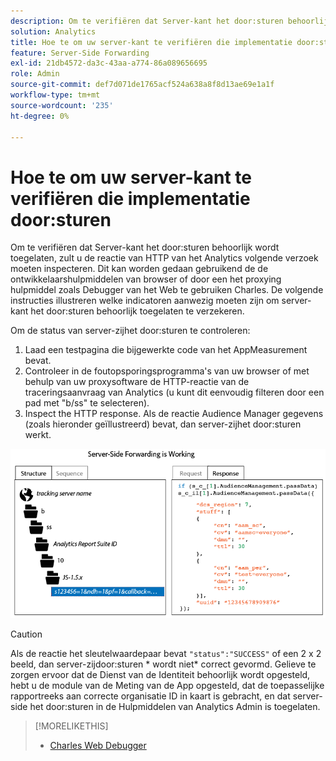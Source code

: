 ```yaml
---
description: Om te verifiëren dat Server-kant het door:sturen behoorlijk wordt toegelaten, zult u de reactie van HTTP van het Analytics volgende verzoek moeten inspecteren. Deze instructies illustreren welke indicatoren aanwezig moeten zijn om server-kant het door:sturen behoorlijk toegelaten te verzekeren.
solution: Analytics
title: Hoe te om uw server-kant te verifiëren die implementatie door:sturen
feature: Server-Side Forwarding
exl-id: 21db4572-da3c-43aa-a774-86a089656695
role: Admin
source-git-commit: def7d071de1765acf524a638a8f8d13ae69e1a1f
workflow-type: tm+mt
source-wordcount: '235'
ht-degree: 0%

---
```


# Hoe te om uw server-kant te verifiëren die implementatie door:sturen

Om te verifiëren dat Server-kant het door:sturen behoorlijk wordt toegelaten, zult u de reactie van HTTP van het Analytics volgende verzoek moeten inspecteren. Dit kan worden gedaan gebruikend de de ontwikkelaarshulpmiddelen van browser of door een het proxying hulpmiddel zoals Debugger van het Web te gebruiken Charles. De volgende instructies illustreren welke indicatoren aanwezig moeten zijn om server-kant het door:sturen behoorlijk toegelaten te verzekeren.

Om de status van server-zijhet door:sturen te controleren:

1. Laad een testpagina die bijgewerkte code van het AppMeasurement bevat.
1. Controleer in de foutopsporingsprogramma&#39;s van uw browser of met behulp van uw proxysoftware de HTTP-reactie van de traceringsaanvraag van Analytics (u kunt dit eenvoudig filteren door een pad met &quot;b/ss&quot; te selecteren).
1. Inspect the HTTP response. Als de reactie Audience Manager gegevens (zoals hieronder geïllustreerd) bevat, dan server-zijhet door:sturen werkt.

![](/help/admin/admin/c-manage-report-suites/c-edit-report-suites/general/c-server-side-forwarding/assets/ssf-succeed.png)

>[!CAUTION]
>
>Als de reactie het sleutelwaardepaar bevat `"status":"SUCCESS"` of een 2 x 2 beeld, dan server-zijdoor:sturen * wordt niet* correct gevormd. Gelieve te zorgen ervoor dat de Dienst van de Identiteit behoorlijk wordt opgesteld, hebt u de module van de Meting van de App opgesteld, dat de toepasselijke rapportreeks aan correcte organisatie ID in kaart is gebracht, en dat server-side het door:sturen in de Hulpmiddelen van Analytics Admin is toegelaten.

>[!MORELIKETHIS]
>
>* [Charles Web Debugger](https://www.charlesproxy.com/)
